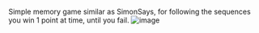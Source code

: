 Simple memory game similar as SimonSays, for following the sequences you win 1 point at time, until you fail.
![image](https://github.com/user-attachments/assets/9892a2a7-1f88-4e2c-b09a-9bf8bbbcc27a)

